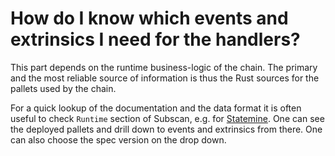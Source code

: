 # How do I know which events and extrinsics I need for the handlers?

This part depends on the runtime business-logic of the chain. The primary and the most reliable source of information is thus the Rust sources for the pallets used by the chain.

For a quick lookup of the documentation and the data format it is often useful to check `Runtime` section of Subscan, e.g. for [Statemine](https://statemine.subscan.io/runtime). One can see the deployed pallets and drill down to events and extrinsics from there. One can also choose the spec version on the drop down.
